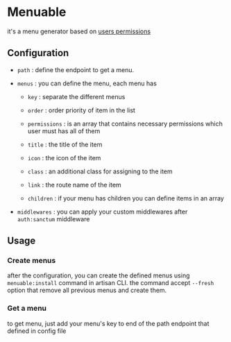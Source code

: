 # Menuable

it's a menu generator based on [users permissions](https://github.com/Hans-Thomas/laravel-permission)

## Configuration

- `path` : define the endpoint to get a menu.
- `menus` : you can define the menu, each menu has
    - `key` : separate the different menus
    - `order` : order priority of item in the list
    - `permissions` : is an array that contains necessary permissions which user must has all of them

    - `title` : the title of the item
    - `icon` : the icon of the item
    - `class` : an additional class for assigning to the item
    - `link` : the route name of the item
    - `children` : if your menu has children you can define items in an array

- `middlewares` : you can apply your custom middlewares after `auth:sanctum` middleware

## Usage

### Create menus

after the configuration, you can create the defined menus using `menuable:install` command in artisan CLI. the command
accept `--fresh` option that remove all previous menus and create them.

### Get a menu

to get menu, just add your menu's key to end of the path endpoint that defined in config file